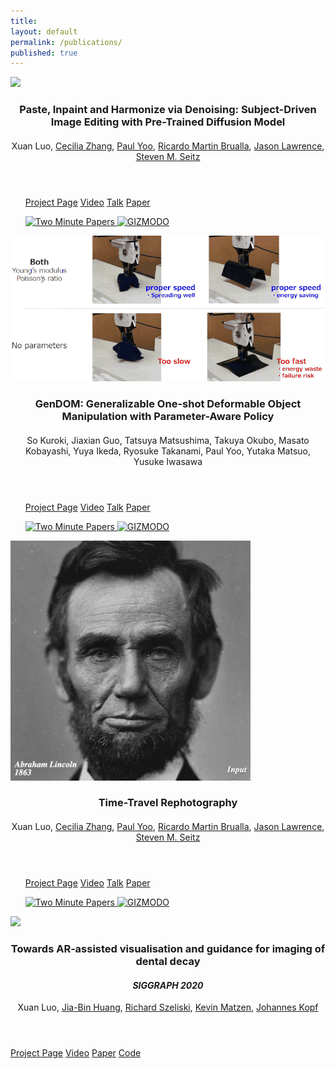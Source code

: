 ```yaml
---
title:
layout: default
permalink: /publications/
published: true
---
```


<section id = "publication-list">
				<div class="inner">
						<div class="row">
							<div class="4u 6u(medium) 12u$(small)">
								<span class="image fit">
									<img src="assets/images/phd_thumbnail.gif">
								</span>
							</div>
							<div class="8u 6u$(medium) 12u$(small)">
								<header>
									<h3 class="paper-title">Paste, Inpaint and Harmonize via Denoising: Subject-Driven Image Editing with Pre-Trained Diffusion Model</h3>
		            				<h4><em><a href=""></a></em></h4>
		               				<p class="author">
		          						Xuan Luo,
		          						<a href="https://people.eecs.berkeley.edu/~cecilia77/">Cecilia Zhang</a>,
		          						<a href="https://www.linkedin.com/in/paul-yoo-768a3715b">Paul Yoo</a>,
			           					<a href="http://www.ricardomartinbrualla.com/">Ricardo Martin Brualla</a>,
			           					<a href="http://www.cs.virginia.edu/~jdl/">Jason Lawrence</a>,
			           					<a class="para-link" href="https://homes.cs.washington.edu/~seitz/">Steven M. Seitz</a></p>
								</header>
								<ul>
			               			<a class="button alt" href="http://time-travel-rephotography.github.io">Project Page</a>
			               			<a class="button special" href="https://youtu.be/ceIopN2UZ_s">Video</a>
			               			<a class="button special" href="https://youtu.be/C8IV7xK7-UI">Talk</a>
			               			<a class="button" href="https://arxiv.org/abs/2012.12261">Paper</a>
								</ul>
								<ul>
			               			<a href="https://youtu.be/2wcw_O_19XQ">
                						<img width="64" class="is-rounded" src="https://yt3.ggpht.com/a/AATXAJzV7GtApxdOTiRhzYwt8-ZP5SBlp3c8R11OxBSOIA=s288-c-k-c0xffffffff-no-rj-mo" alt="Two Minute Papers">
                    				</a>
                    				<a href="https://gizmodo.com/new-photo-colorizing-process-factors-in-how-skin-reacts-1846682343">
                						<img width="64" class="is-rounded" src="http://cdn.shopify.com/s/files/1/0328/4801/9595/products/mockup-fb7c17b3_1200x1200.jpg?v=1584536038" alt="GIZMODO">
                    				</a>
								</ul>
							</div>	
						</div>
					</div>
				<div class="inner">
						<div class="row">
							<div class="4u 6u(medium) 12u$(small)">
								<span class="image fit">
									<img src="assets/images/gendom_thumbnail.gif">
								</span>
							</div>
							<div class="8u 6u$(medium) 12u$(small)">
								<header>
									<h3 class="paper-title">GenDOM: Generalizable One-shot Deformable Object Manipulation with Parameter-Aware Policy</h3>
		            				<h4><em><a href=""></a></em></h4>
		               				<p class="author">
		          					So Kuroki, Jiaxian Guo, Tatsuya Matsushima, Takuya Okubo, Masato Kobayashi, Yuya Ikeda, Ryosuke Takanami, Paul Yoo, Yutaka Matsuo, Yusuke Iwasawa
									</p>
								</header>
								<ul>
			               			<a class="button alt" href="http://time-travel-rephotography.github.io">Project Page</a>
			               			<a class="button special" href="https://youtu.be/ceIopN2UZ_s">Video</a>
			               			<a class="button special" href="https://youtu.be/C8IV7xK7-UI">Talk</a>
			               			<a class="button" href="https://arxiv.org/abs/2012.12261">Paper</a>
								</ul>
								<ul>
			               			<a href="https://youtu.be/2wcw_O_19XQ">
                						<img width="64" class="is-rounded" src="https://yt3.ggpht.com/a/AATXAJzV7GtApxdOTiRhzYwt8-ZP5SBlp3c8R11OxBSOIA=s288-c-k-c0xffffffff-no-rj-mo" alt="Two Minute Papers">
                    				</a>
                    				<a href="https://gizmodo.com/new-photo-colorizing-process-factors-in-how-skin-reacts-1846682343">
                						<img width="64" class="is-rounded" src="http://cdn.shopify.com/s/files/1/0328/4801/9595/products/mockup-fb7c17b3_1200x1200.jpg?v=1584536038" alt="GIZMODO">
                    				</a>
								</ul>
							</div>	
						</div>
					</div>
				<!-- <div class="item-alt"> -->
					<div class="inner">
						<div class="row">
							<div class="4u 6u(medium) 12u$(small)">
								<span class="image fit">
									<img src="assets/images/time_travel_rephotography_thumbnail.gif">
								</span>
							</div>
							<div class="8u 6u$(medium) 12u$(small)">
								<header>
									<h3 class="paper-title">Time-Travel Rephotography</h3>
		            				<h4><em><a href=""></a></em></h4>
		               				<p class="author">
		          						Xuan Luo,
		          						<a href="https://people.eecs.berkeley.edu/~cecilia77/">Cecilia Zhang</a>,
		          						<a href="https://www.linkedin.com/in/paul-yoo-768a3715b">Paul Yoo</a>,
			           					<a href="http://www.ricardomartinbrualla.com/">Ricardo Martin Brualla</a>,
			           					<a href="http://www.cs.virginia.edu/~jdl/">Jason Lawrence</a>,
			           					<a class="para-link" href="https://homes.cs.washington.edu/~seitz/">Steven M. Seitz</a></p>
								</header>
								<ul>
			               			<a class="button alt" href="http://time-travel-rephotography.github.io">Project Page</a>
			               			<a class="button special" href="https://youtu.be/ceIopN2UZ_s">Video</a>
			               			<a class="button special" href="https://youtu.be/C8IV7xK7-UI">Talk</a>
			               			<a class="button" href="https://arxiv.org/abs/2012.12261">Paper</a>
								</ul>
								<ul>
			               			<a href="https://youtu.be/2wcw_O_19XQ">
                						<img width="64" class="is-rounded" src="https://yt3.ggpht.com/a/AATXAJzV7GtApxdOTiRhzYwt8-ZP5SBlp3c8R11OxBSOIA=s288-c-k-c0xffffffff-no-rj-mo" alt="Two Minute Papers">
                    				</a>
                    				<a href="https://gizmodo.com/new-photo-colorizing-process-factors-in-how-skin-reacts-1846682343">
                						<img width="64" class="is-rounded" src="http://cdn.shopify.com/s/files/1/0328/4801/9595/products/mockup-fb7c17b3_1200x1200.jpg?v=1584536038" alt="GIZMODO">
                    				</a>
								</ul>
							</div>	
						</div>
					</div>
				<!-- </div> -->
					<div class="inner">
						<div class="row">
							<div class="4u 6u(medium) 12u$(small)">
								<span class="image fit">
									<img src="assets/images/dental_imaging_thumbnail.gif">
								</span>
							</div>
							<div class="8u 6u$(medium) 12u$(small)">
								<header>
									<h3 class="paper-title">Towards AR‐assisted visualisation and guidance for imaging of dental decay</h3>
		            				<h4><em>SIGGRAPH 2020</em></h4>
		               				<p class="author">
	               					Xuan Luo,
		               					<a href="https://filebox.ece.vt.edu/~jbhuang/">Jia-Bin Huang</a>,
		               					<a class="para-link" href="http://szeliski.org/RichardSzeliski.htm">Richard Szeliski</a>,
		               					<a href="https://www.linkedin.com/in/kevin-matzen-b3714414">Kevin Matzen</a>,
		               					<a href="https://johanneskopf.de">Johannes Kopf</a>
		               				</p>
								</header>
			               			<a class="button alt" href="https://roxanneluo.github.io/Consistent-Video-Depth-Estimation/">Project Page</a>
			               			<a class="button special" href="https://youtu.be/5Tia2oblJAg">Video</a>
			               			<a class="button" href="https://arxiv.org/abs/2004.15021">Paper</a>
			               			<a class="button special" href="https://github.com/facebookresearch/consistent_depth">Code</a>
								</ul>
							</div>	
						</div>
					</div>
				
